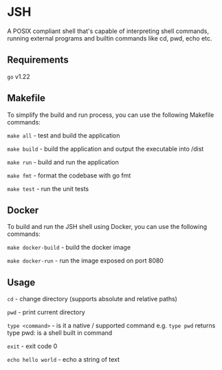 # JSH

A POSIX compliant shell that's capable of interpreting shell commands, running external 
programs and builtin commands like cd, pwd, echo etc.

## Requirements

`go` v1.22

## Makefile

To simplify the build and run process, you can use the following Makefile commands:

`make all` - test and build the application

`make build` - build the application and output the executable into /dist

`make run` - build and run the application

`make fmt` - format the codebase with go fmt

`make test` - run the unit tests

## Docker

To build and run the JSH shell using Docker, you can use the following commands:

`make docker-build` - build the docker image

`make docker-run` - run the image exposed on port 8080

## Usage

`cd` - change directory (supports absolute and relative paths)

`pwd` - print current directory

`type <command>` - is it a native / supported command e.g. `type pwd` returns type pwd: is a shell built in command

`exit` - exit code 0

`echo hello world` - echo a string of text